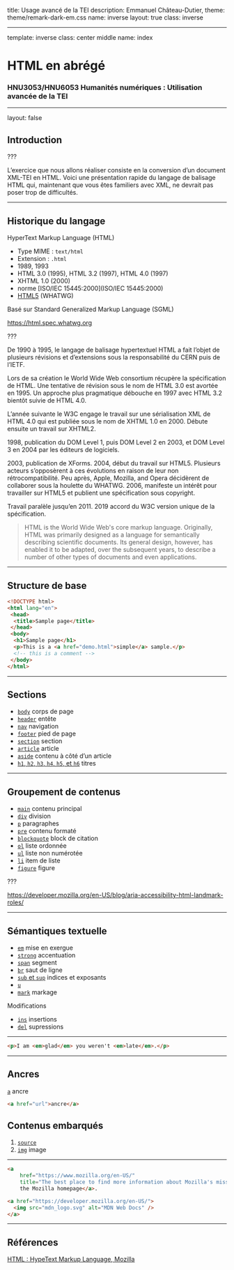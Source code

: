 title: Usage avancé de la TEI
description: Emmanuel Château-Dutier,
theme: theme/remark-dark-em.css
name: inverse
layout: true
class: inverse

---
template: inverse
class: center middle
name: index

# HTML en abrégé

### HNU3053/HNU6053 Humanités numériques : Utilisation avancée de la TEI

---
layout: false

## Introduction

???

L’exercice que nous allons réaliser consiste en la conversion d’un document XML-TEI en HTML. Voici une présentation rapide du langage de balisage HTML qui, maintenant que vous êtes familiers avec XML, ne devrait pas poser trop de difficultés.

---

## Historique du langage

HyperText Markup Language (HTML)

- Type MIME : `text/html`
- Extension : `.html`
- 1989, 1993
- HTML 3.0 (1995), HTML 3.2 (1997), HTML 4.0 (1997)
- XHTML 1.0 (2000)
- norme [ISO/IEC 15445:2000](ISO/IEC 15445:2000)
- [HTML5](https://html.spec.whatwg.org/multipage/) (WHATWG)

Basé sur Standard Generalized Markup Language (SGML)

https://html.spec.whatwg.org

???

De 1990 à 1995, le langage de balisage hypertextuel HTML a fait l’objet de plusieurs révisions et d’extensions sous la responsabilité du CERN puis de l’IETF.

Lors de sa création le World Wide Web consortium récupère la spécification de HTML. Une tentative de révision sous le nom de HTML 3.0 est avortée en 1995. Un approche plus pragmatique débouche en 1997 avec HTML 3.2 bientôt suivie de HTML 4.0.

L’année suivante le W3C engage le travail sur une sérialisation XML de HTML 4.0 qui est publiée sous le nom de XHTML 1.0 en 2000. Débute ensuite un travail sur XHTML2. 

1998, publication du DOM Level 1, puis DOM Level 2 en 2003, et DOM Level 3 en 2004 par les éditeurs de logiciels.

2003, publication de XForms. 2004, début du travail sur HTML5. Plusieurs acteurs s’opposèrent à ces évolutions en raison de leur non rétrocompatibilité. Peu après, Apple, Mozilla, and Opera décidèrent de collaborer sous la houlette du WHATWG. 2006, manifeste un intérêt pour travailler sur HTML5 et publient une spécification sous copyright. 

Travail paralèle jusqu’en 2011. 2019 accord du W3C version unique de la spécification.

> HTML is the World Wide Web's core markup language. Originally, HTML was primarily designed as a language for semantically describing scientific documents. Its general design, however, has enabled it to be adapted, over the subsequent years, to describe a number of other types of documents and even applications.

---

## Structure de base

```html
<!DOCTYPE html>
<html lang="en">
 <head>
  <title>Sample page</title>
 </head>
 <body>
  <h1>Sample page</h1>
  <p>This is a <a href="demo.html">simple</a> sample.</p>
  <!-- this is a comment -->
 </body>
</html>
```

---

## Sections

- [`body`](https://html.spec.whatwg.org/#the-body-element) corps de page
- [`header`](https://html.spec.whatwg.org/#the-header-element) entête
- [`nav`](https://html.spec.whatwg.org/#the-nav-element) navigation
- [`footer`](https://html.spec.whatwg.org/#the-footer-element) pied de page
- [`section`](https://html.spec.whatwg.org/#the-section-element) section
- [`article`](https://html.spec.whatwg.org/#the-article-element) article
- [`aside`](https://html.spec.whatwg.org/#the-aside-element) contenu à côté d’un article
- [`h1`, `h2`, `h3`, `h4`, `h5`, et `h6`](https://html.spec.whatwg.org/#the-h1,-h2,-h3,-h4,-h5,-and-h6-elements) titres

---

## Groupement de contenus

- [`main`](https://html.spec.whatwg.org/#the-main-element) contenu principal
- [`div`](https://html.spec.whatwg.org/#the-div-element) division
- [`p`](https://html.spec.whatwg.org/#the-p-element) paragraphes
- [`pre`](https://html.spec.whatwg.org/#the-pre-element) contenu formaté
- [`blockquote`](https://html.spec.whatwg.org/#the-blockquote-element) block de citation
- [`ol`](https://html.spec.whatwg.org/#the-ol-element) liste ordonnée
- [`ul`](https://html.spec.whatwg.org/#the-ul-element) liste non numérotée
- [`li`](https://html.spec.whatwg.org/#the-li-element) item de liste
- [`figure`](https://html.spec.whatwg.org/#the-figure-element) figure

???

https://developer.mozilla.org/en-US/blog/aria-accessibility-html-landmark-roles/

---

## Sémantiques textuelle

- [`em`](https://html.spec.whatwg.org/#the-em-element) mise en exergue
- [`strong`](https://html.spec.whatwg.org/#the-strong-element) accentuation
- [`span`](https://html.spec.whatwg.org/#the-span-element) segment
- [`br`](https://html.spec.whatwg.org/#the-br-element) saut de ligne
- [`sub` et `sup`](https://html.spec.whatwg.org/#the-sub-and-sup-elements) indices et exposants
- [`u`](https://html.spec.whatwg.org/#the-u-element)
- [`mark`](https://html.spec.whatwg.org/#the-mark-element) markage

Modifications

- [`ins`](https://html.spec.whatwg.org/#the-ins-element) insertions
- [`del`](https://html.spec.whatwg.org/#the-del-element) supressions

---

```html
<p>I am <em>glad</em> you weren't <em>late</em>.</p>
```



---

## Ancres

[`a`](https://html.spec.whatwg.org/#the-a-element) ancre

```html
<a href="url">ancre</a>
```

## Contenus embarqués

1. [`source`](https://html.spec.whatwg.org/#the-source-element)
2. [`img`](https://html.spec.whatwg.org/#the-img-element) image

---

```html
<a
    href="https://www.mozilla.org/en-US/"
    title="The best place to find more information about Mozilla's mission and how to contribute">
    the Mozilla homepage</a>.
```



```html
<a href="https://developer.mozilla.org/en-US/">
  <img src="mdn_logo.svg" alt="MDN Web Docs" />
</a>
```



---

## Références 

[HTML : HypeText Markup Language, Mozilla](https://developer.mozilla.org/en-US/docs/Web/HTML)


